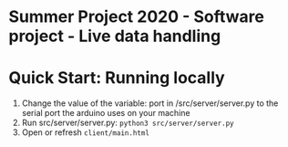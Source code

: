 # Summer Project 2020 - Software project - Live data handling

# Quick Start: Running locally
1. Change the value of the variable: port in /src/server/server.py to the
   serial port the arduino uses on your machine
2. Run src/server/server.py: `python3 src/server/server.py`
3. Open or refresh `client/main.html`
